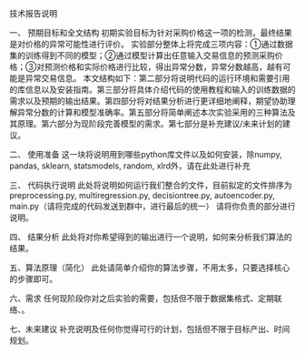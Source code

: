 技术报告说明

一、	预期目标和全文结构
初期实验目标为针对采购价格这一项的检测，最终结果是对价格的异常可能性进行评价。
实验部分整体上将完成三项内容：①通过数据集的训练得到不同的模型；②通过模型计算出任意输入交易信息的预测采购价格；③对预测价格和实际价格进行比较，得出异常分数，异常分数越高，越有可能是异常交易信息。
	本文结构如下：第二部分将说明代码的运行环境和需要引用的库信息以及安装指南。第三部分将具体介绍代码的使用教程和输入的训练数据的需求以及预期的输出结果。第四部分将对结果分析进行更详细地阐释，期望协助理解异常分数的计算和模型准确率。第五部分将简单阐述本次实验采用的三种算法及其原理。第六部分为现阶段完善模型的需求。第七部分是补充建议/未来计划的建议。

二、	使用准备
这一块将说明用到哪些python库文件以及如何安装，除numpy, pandas, sklearn, statsmodels, random, xlrd外，请在此处进行补充

三、	代码执行说明
此处将说明如何运行我们整合的文件，目前拟定的文件排序为preprocessing.py, multiregression.py, decisiontree.py, autoencoder.py, main.py（请将完成的代码发送到群中，进行最后的统一）
请将你负责的部分进行说明。


四、	结果分析
此处将对你希望得到的输出进行一个说明，如何来分析我们算法的结果。



五、算法原理（简化）
	此处请简单介绍你的算法步骤，不用太多，只要选择核心的步骤即可。

六、需求
	任何现阶段你对之后实验的需要，包括但不限于数据集格式、定期联络、。

七、未来建议
	补充说明及任何你觉得可行的计划，包括但不限于目标产出、时间规划。

